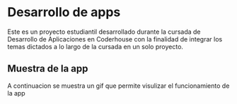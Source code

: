 # Desarrollo de apps
Este es un proyecto estudiantil desarrollado durante la cursada de Desarrollo de Aplicaciones en Coderhouse con la finalidad de integrar los temas dictados a lo largo de la cursada en un solo proyecto.

## Muestra de la app
A continuacion se muestra un gif que permite visulizar el funcionamiento de la app
![]()